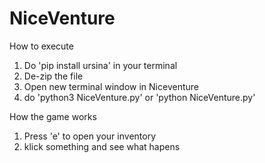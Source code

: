 # NiceVenture

How to execute
1. Do 'pip install ursina' in your terminal
2. De-zip the file
3. Open new terminal window in Niceventure
4. do 'python3 NiceVenture.py' or 'python NiceVenture.py'

How the game works
1. Press 'e' to open your inventory
2. klick something and see what hapens
